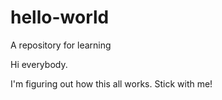 # hello-world
A repository for learning

Hi everybody.

I'm figuring out how this all works.
Stick with me!
